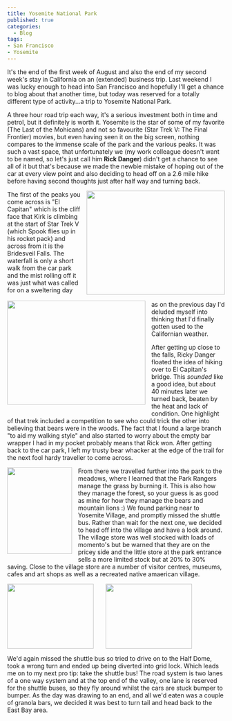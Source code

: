 ```yaml
---
title: Yosemite National Park
published: true
categories:
  - Blog
tags:
- San Francisco
- Yosemite
---
```


It's the end of the first week of August and also the end of my second week's stay in California on an (extended) business trip. Last weekend I was lucky enough to head into San Francisco and hopefully I'll get a chance to blog about that another time, but today was reserved for a totally different type of activity...a trip to Yosemite National Park.

A three hour road trip each way, it's a serious investment both in time and petrol, but it definitely is worth it. Yosemite is the star of some of my favorite (The Last of the Mohicans) and not so favourite (Star Trek V: The Final Frontier) movies, but even having seen it on the big screen, nothing compares to the immense scale of the park and the various peaks. It was such a vast space, that unfortunately we (my work  colleague  doesn't want to be named, so let's just call him __Rick Danger__) didn't get a chance to see all of it but that's because we made the newbie mistake of hoping out of the car at every view point and also deciding to head off on a 2.6 mile hike before having second thoughts just after half way and turning back.

<a href="http://4.bp.blogspot.com/-g9t_tKpJFio/Tj9hxBlSsPI/AAAAAAAAFj0/2u4MbrZCC-w/s1600/DSC_0128.jpg" imageanchor="1" style="clear: right; float: right; margin-bottom: 1em; margin-left: 1em;"><img border="0" height="240" src="http://4.bp.blogspot.com/-g9t_tKpJFio/Tj9hxBlSsPI/AAAAAAAAFj0/2u4MbrZCC-w/s320/DSC_0128.jpg" width="320" /></a><a href="http://4.bp.blogspot.com/-So8dMtLtQq4/Tj9hZdS41xI/AAAAAAAAFZ8/hEExUN1-A7M/s1600/DSC_0133.jpg" imageanchor="1" style="clear: left; float: left; margin-bottom: 1em; margin-right: 1em;"><img border="0" height="240" src="http://4.bp.blogspot.com/-So8dMtLtQq4/Tj9hZdS41xI/AAAAAAAAFZ8/hEExUN1-A7M/s320/DSC_0133.jpg" width="320" /></a>

The first of the peaks you come across is "El Capitan" which is the cliff face that Kirk is climbing at the start of Star Trek V (which Spook flies up in his rocket pack) and across from it is the Bridesveil Falls. The waterfall is only a short walk from the car park and the mist  rolling  off it was just what was called for on a sweltering day as on the previous day I'd deluded myself into thinking that I'd finally gotten used to the Californian weather.

After getting up close to the falls, Ricky Danger floated the idea of hiking over to El Capitan's bridge. This <i>sounded </i>like a good idea, but about 40 minutes later we turned back, beaten by the heat and lack of condition. One highlight of that trek included a competition to see who could trick the other into believing that bears were in the woods. The fact that I found a large branch "to aid my walking style" and also started to worry about the empty bar wrapper I had in my pocket probably means that Rick won.  After getting back to the car park, I left my trusty bear whacker at the edge of the trail for the next fool hardy traveller to come across.

<a href="http://1.bp.blogspot.com/-P1OdIrdgMag/Tj9fRulKJDI/AAAAAAAAFX0/OFFD0C5pWO8/s1600/DSC_0169.jpg" imageanchor="1" style="clear: left; float: left; margin-bottom: 1em; margin-right: 1em;"><img border="0" height="200" src="http://1.bp.blogspot.com/-P1OdIrdgMag/Tj9fRulKJDI/AAAAAAAAFX0/OFFD0C5pWO8/s200/DSC_0169.jpg" width="150" /></a>

From there we travelled further into the park to the meadows, where I learned that the Park Rangers manage the grass by burning it. This is also how they manage the forest, so your guess is as good as mine for how they manage the bears and mountain lions :) We found  parking  near to Yosemite Village, and promptly missed the shuttle bus. Rather than wait for the next one, we decided to head off into the village and have a look around. The village store was well stocked with loads of momento's but be warned that they are on the pricey side and the little store at the park entrance sells a more limited stock but at 20% to 30% saving. Close to the village store are a number of visitor centres, museums, cafes and art shops as well as a recreated native amaerican village.

<a href="http://2.bp.blogspot.com/-6YPAPXFEt_8/Tj9ewxgI5bI/AAAAAAAAFXc/f5sydYyVpmU/s1600/DSC_0175.jpg" imageanchor="1" style="clear: left; float: left; margin-bottom: 1em; margin-right: 1em;"><img border="0" height="150" src="http://2.bp.blogspot.com/-6YPAPXFEt_8/Tj9ewxgI5bI/AAAAAAAAFXc/f5sydYyVpmU/s200/DSC_0175.jpg" width="200" /></a><a href="http://2.bp.blogspot.com/-4kxA3eZgEL4/Tj9fEgCTXCI/AAAAAAAAFXs/BCytgwPHuDY/s1600/DSC_0171.jpg" imageanchor="1" style="margin-left: 1em; margin-right: 1em;"><img border="0" height="150" src="http://2.bp.blogspot.com/-4kxA3eZgEL4/Tj9fEgCTXCI/AAAAAAAAFXs/BCytgwPHuDY/s200/DSC_0171.jpg" width="200" /></a>

We'd again missed the shuttle bus so tried to drive on to the Half Dome, took a wrong turn and ended up being diverted into grid lock. Which leads me on to my next pro tip: take the shuttle bus! The road system is two lanes of a one way system and at the top end of the valley, one lane is reserved for the shuttle buses, so they fly around whilst the cars are stuck bumper to bumper. As the day was drawing to an end, and all we'd eaten was a couple of granola bars, we decided it was best to turn tail and head back to the East Bay area.